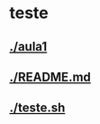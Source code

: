 # teste <br>
## [./aula1](https://github.com/IgorAvilaPereira/teste/tree/main/./aula1) <br>
## [./README.md](https://github.com/IgorAvilaPereira/teste/tree/main/./README.md) <br>
## [./teste.sh](https://github.com/IgorAvilaPereira/teste/tree/main/./teste.sh) <br>
